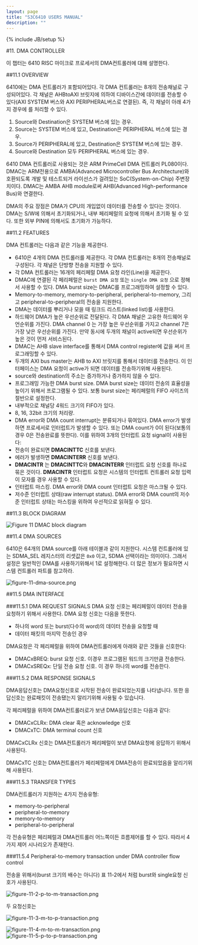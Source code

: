 ```yaml
---
layout: page
title: "S3C6410 USERS MANUAL"
description: ""
---
```

{% include JB/setup %}

#11. DMA CONTROLLER

이 챕터는 6410 RISC 마이크로 프로세서의 DMA컨트롤러에 대해 설명한다.

##11.1 OVERVIEW

6410에는 DMA 컨트롤러가 포함되어있다. 각 DMA 컨트롤러는 8개의 전송채널로 구성되어있다. 각 채널은 AHBtoAXI 브릿지에 의하여 디바이스간에 데이터를 전송할 수 있다(AXI SYSTEM 버스와 AXI PERIPHERAL버스로 연결된). 즉, 각 채널이 아래 4가지 경우에 를 처리할 수 있다.

1. Source와 Destination은 SYSTEM 버스에 있는 경우.
1. Source는 SYSTEM 버스에 있고, Destination은 PERIPHERAL 버스에 있는 경우.
1. Source가 PERIPHERAL에 있고, Destination은 SYSTEM 버스에 있는 경우.
1. Source와 Destination 모두 PERIPHERAL 버스에 있는 경우.

6410 DMA 컨트롤러로 사용되는 것은 ARM PrimeCell DMA 컨트롤러 PL080이다. DMAC는 ARM전용으로 AMBA(Advanced Microcontroller Bus Architecture)와 호환되도록 개발 및 테스트되거 라이선스가 걸려있는 SoC(System-on-Chip) 주변장치이다. DMAC는 AMBA AHB module로써  AHB(Advanced High-performance Bus)와 연결한다.

DMA의 주요 장점은 DMA가 CPU의 개입없이 데이터를 전송할 수 있다는 것이다. DMA는 S/W에 의해서 초기화되거나, 내부 페리페럴의 요청에 의해서 초기화 될 수 있다. 또한 외부 PIN에 의해서도 초기화가 가능하다.

##11.2 FEATURES

DMA 컨트롤러는 다음과 같은 기능을 제공한다.

- 6410은 4개의 DMA 컨트롤러를 제공한다. 각 DMA 컨트롤러는 8개의 전송채널로 구성된다. 각 채널은 단방향 전송을 지원할 수 있다.
- 각 DMA 컨트롤러는 16개의 페리페럴 DMA 요청 라인(Line)을 제공한다.
- DMAC에 연결된 각 페리페럴은 `burst DMA 요청` 또는 `single DMA 요청` 으로 정해서 사용할 수 있다. DMA burst size는 DMAC를 프로그래밍하여 설정할 수 있다.
- Memory-to-memory, memory-to-peripheral, peripheral-to-memory, 그리고 peripheral-to-peripheral의 전송을 지원한다.
- DMA는 데이터를 뿌리거나 모을 때 링크드 리스트(linked list)를 사용한다.
- 하드웨어 DMA가 높은 우선순위로 전달된다. 각 DMA 채널은 고유한 하드웨어 우언순위를 가진다. DMA channel 0 는 가장 높은 우선순위를 가지고 channel 7은 가장 낮은 우선순위를 가진다. 만약 동시에 두개의 채널이 active되면 우선순위가 높은 것이 먼저 서비스된다.
- DMAC는 AHB slave interface를 통해서 DMA control register에 값을 써서 프로그래밍할 수 있다. 
- 두개의 AXI bus master는 AHB to AXI 브릿지를 통해서 데이터를 전송한다. 이 인터페이스는 DMA 요청이 active가 되면 데이터를 전송하기위해 사용된다.
- source와 destination의 주소는 증가하거나 증가하지 않을 수 있다.
- 프로그래밍 가능한 DMA burst size. DMA burst size는 데이터 전송의 효율성을 높이기 위해서 프로그램될 수 있다. 보통 burst size는 페리페럴의 FIFO 사이즈의 절반으로 설정한다.
- 내부적으로 채널당 4워드 크기의 FIFO가 있다.
- 8, 16, 32bit 크기의 처리량.
- DMA error와 DMA count interrupt는 분류되거나 묶여있다.
DMA error가 발생하면 프로세서로 인터럽트가 발생할 수 있다. 또는 DMA count가 0이 된다(보통의 경우 0은 전송완료를 뜻한다). 이를 위하여 3개의 인터럽트 요청 signal이 사용된다:
 - 전송이 완료되면 **DMACINTTC** 신호를 보낸다.
 - 에러가 발생하면 **DMACINTERR** 신호를 보낸다.
 - **DMACINTR** 는 **DMACINTTC**와 **DMACINTERR** 인터럽트 요청 신호를 하나로 묶은 것이다. **DMACINTR** 인터럽트 요청은 시스템의 인터럽트 컨트롤러 요청 입력이 모자를 경우  사용할 수 있다. 
- 인터럽트 마스킹. DMA error와 DMA count 인터럽트 요청은 마스크될 수 있다. 
- 저수준 인터럽트 상태(raw interrupt status). DMA error와 DMA count의 저수준 인터럽트 상태는 마스킹을 위하여 우선적으로 읽혀질 수 있다. 



##11.3 BLOCK DIAGRAM

![Figure 11 DMAC block diagram](/images/s3c6410/figure-11-1-dma-block-diagram.png)




##11.4 DMA SOURCES

6410은 64개의 DMA source를 아래 테이블과 같이 지원한다. 시스템 컨트롤러에 있는 SDMA_SEL 레지스터의 리셋값은 `0x0` 이고, SDMA 선택이라는 의미이다. 그래서 설정은 일반적인 DMA를 사용하기위해서 1로 설정해한다. 더 많은 정보가 필요하면 시스템 컨트롤러 파트를 참고하라.

![figure-11-dma-source.png](/images/s3c6410/figure-11-dma-source.png)



##11.5 DMA INTERFACE



###11.5.1 DMA REQUEST SIGNALS
DMA 요청 신호는 페리페럴이 데이터 전송을 요청하기 위해서 사용한다. DMA 요청 신호는 다음을 뜻한다.

- 하나의 word 또는 burst(다수의 word)의 데이터 전송을 요청할 때
- 데이터 패킷의 마지막 전송인 경우

DMA요청은 각 페리페럴을 위하여 DMA컨트롤러에게 아래와 같은 것들을 신호한다:

- DMACxBREQ: burst 요청 신호. 이경우 프로그램된 워드의 크기만큼 전송한다.
- DMACxSREQx: 단일 전송 요청 신호. 이 경우 하나의 word를 전송한다.




###11.5.2 DMA RESPONSE SIGNALS

DMA응답신호는 DMA요청신호로 시작된 전송이 완료되었는지를 나타냅니다. 또한 응답신호는 완료패킷이 전송됐는지 알리기위해 사용될 수 있습니다.

각 페리페럴을 위하여 DMA컨트롤러로가 보낸 DMA응답신호는 다음과 같다:

- DMACxCLRx: DMA clear 혹은 acknowledge 신호
- DMACxTC: DMA terminal count 신호

DMACxCLRx 신호는 DMA컨트롤러가 페리페럴이 보낸 DMA요청에 응답하기 위해서 사용된다.

DMACxTC 신호는 DMA컨트롤러가 페리페럴에게 DMA전송이 완료되었음을 알리기위해 사용된다. 



###11.5.3 TRANSFER TYPES

DMA컨트롤러가 지원하는 4가지 전송유형:

- memory-to-peripheral
- peripheral-to-memory
- memory-to-memory
- peripheral-to-peripheral

각 전송유형은 페리페럴과 DMA컨트롤러 어느쪽이든 흐름제어를 할 수 있다. 따라서 4가지 제어 시나리오가 존재한다. 



###11.5.4 Peripheral-to-memory transaction under DMA controller flow control

전송을 위해서(burst 크기의 배수는 아니다) 표 11-2에서 처럼 burst와 single요청 신호가 사용된다. 

![figure-11-2-p-to-m-transaction.png](/images/s3c6410/figure-11-2-p-to-m-transaction.png)

두 요청신호는 

![figure-11-3-m-to-p-transaction.png](/images/s3c6410/figure-11-3-m-to-p-transaction.png)



![figure-11-4-m-to-m-transaction.png](/images/s3c6410/figure-11-4-m-to-m-transaction.png)
![figure-11-5-p-to-p-transaction.png](/images/s3c6410/figure-11-5-p-to-p-transaction.png)










